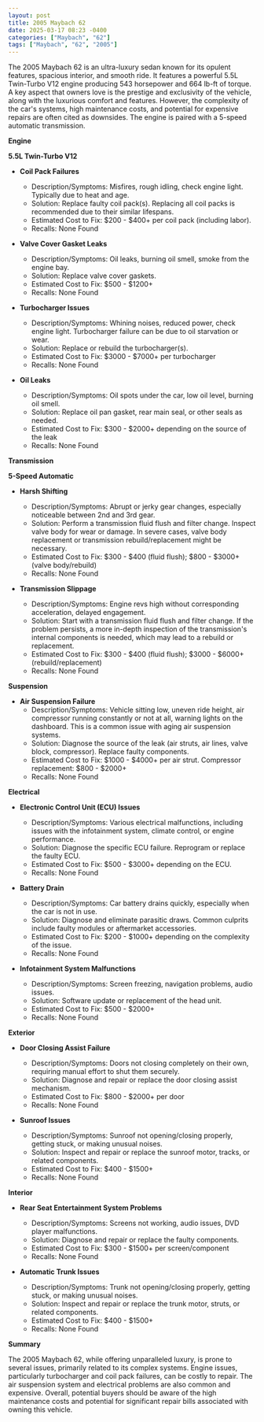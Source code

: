 ```yaml
---
layout: post
title: 2005 Maybach 62
date: 2025-03-17 08:23 -0400
categories: ["Maybach", "62"]
tags: ["Maybach", "62", "2005"]
---
```

The 2005 Maybach 62 is an ultra-luxury sedan known for its opulent features, spacious interior, and smooth ride. It features a powerful 5.5L Twin-Turbo V12 engine producing 543 horsepower and 664 lb-ft of torque. A key aspect that owners love is the prestige and exclusivity of the vehicle, along with the luxurious comfort and features. However, the complexity of the car's systems, high maintenance costs, and potential for expensive repairs are often cited as downsides. The engine is paired with a 5-speed automatic transmission.

**Engine**

**5.5L Twin-Turbo V12**

*   **Coil Pack Failures**
    *   Description/Symptoms: Misfires, rough idling, check engine light. Typically due to heat and age.
    *   Solution: Replace faulty coil pack(s). Replacing all coil packs is recommended due to their similar lifespans.
    *   Estimated Cost to Fix: $200 - $400+ per coil pack (including labor).
    *   Recalls: None Found

*   **Valve Cover Gasket Leaks**
    *   Description/Symptoms: Oil leaks, burning oil smell, smoke from the engine bay.
    *   Solution: Replace valve cover gaskets.
    *   Estimated Cost to Fix: $500 - $1200+
    *   Recalls: None Found

*   **Turbocharger Issues**
    *   Description/Symptoms: Whining noises, reduced power, check engine light. Turbocharger failure can be due to oil starvation or wear.
    *   Solution: Replace or rebuild the turbocharger(s).
    *   Estimated Cost to Fix: $3000 - $7000+ per turbocharger
    *   Recalls: None Found

*   **Oil Leaks**
    *   Description/Symptoms: Oil spots under the car, low oil level, burning oil smell.
    *   Solution: Replace oil pan gasket, rear main seal, or other seals as needed.
    *   Estimated Cost to Fix: $300 - $2000+ depending on the source of the leak
    *   Recalls: None Found

**Transmission**

**5-Speed Automatic**

*   **Harsh Shifting**
    *   Description/Symptoms: Abrupt or jerky gear changes, especially noticeable between 2nd and 3rd gear.
    *   Solution: Perform a transmission fluid flush and filter change. Inspect valve body for wear or damage. In severe cases, valve body replacement or transmission rebuild/replacement might be necessary.
    *   Estimated Cost to Fix: $300 - $400 (fluid flush); $800 - $3000+ (valve body/rebuild)
    *   Recalls: None Found

*   **Transmission Slippage**
    *   Description/Symptoms: Engine revs high without corresponding acceleration, delayed engagement.
    *   Solution: Start with a transmission fluid flush and filter change. If the problem persists, a more in-depth inspection of the transmission's internal components is needed, which may lead to a rebuild or replacement.
    *   Estimated Cost to Fix: $300 - $400 (fluid flush); $3000 - $6000+ (rebuild/replacement)
    *   Recalls: None Found

**Suspension**

*   **Air Suspension Failure**
    *   Description/Symptoms: Vehicle sitting low, uneven ride height, air compressor running constantly or not at all, warning lights on the dashboard. This is a common issue with aging air suspension systems.
    *   Solution: Diagnose the source of the leak (air struts, air lines, valve block, compressor). Replace faulty components.
    *   Estimated Cost to Fix: $1000 - $4000+ per air strut. Compressor replacement: $800 - $2000+
    *   Recalls: None Found

**Electrical**

*   **Electronic Control Unit (ECU) Issues**
    *   Description/Symptoms: Various electrical malfunctions, including issues with the infotainment system, climate control, or engine performance.
    *   Solution: Diagnose the specific ECU failure. Reprogram or replace the faulty ECU.
    *   Estimated Cost to Fix: $500 - $3000+ depending on the ECU.
    *   Recalls: None Found

*   **Battery Drain**
    *   Description/Symptoms: Car battery drains quickly, especially when the car is not in use.
    *   Solution: Diagnose and eliminate parasitic draws. Common culprits include faulty modules or aftermarket accessories.
    *   Estimated Cost to Fix: $200 - $1000+ depending on the complexity of the issue.
    *   Recalls: None Found

*   **Infotainment System Malfunctions**
    *   Description/Symptoms: Screen freezing, navigation problems, audio issues.
    *   Solution: Software update or replacement of the head unit.
    *   Estimated Cost to Fix: $500 - $2000+
    *   Recalls: None Found

**Exterior**

*   **Door Closing Assist Failure**
    *   Description/Symptoms: Doors not closing completely on their own, requiring manual effort to shut them securely.
    *   Solution: Diagnose and repair or replace the door closing assist mechanism.
    *   Estimated Cost to Fix: $800 - $2000+ per door
    *   Recalls: None Found

*   **Sunroof Issues**
    *   Description/Symptoms: Sunroof not opening/closing properly, getting stuck, or making unusual noises.
    *   Solution: Inspect and repair or replace the sunroof motor, tracks, or related components.
    *   Estimated Cost to Fix: $400 - $1500+
    *   Recalls: None Found

**Interior**

*   **Rear Seat Entertainment System Problems**
    *   Description/Symptoms: Screens not working, audio issues, DVD player malfunctions.
    *   Solution: Diagnose and repair or replace the faulty components.
    *   Estimated Cost to Fix: $300 - $1500+ per screen/component
    *   Recalls: None Found

*   **Automatic Trunk Issues**
    *   Description/Symptoms: Trunk not opening/closing properly, getting stuck, or making unusual noises.
    *   Solution: Inspect and repair or replace the trunk motor, struts, or related components.
    *   Estimated Cost to Fix: $400 - $1500+
    *   Recalls: None Found

**Summary**

The 2005 Maybach 62, while offering unparalleled luxury, is prone to several issues, primarily related to its complex systems. Engine issues, particularly turbocharger and coil pack failures, can be costly to repair. The air suspension system and electrical problems are also common and expensive. Overall, potential buyers should be aware of the high maintenance costs and potential for significant repair bills associated with owning this vehicle.

